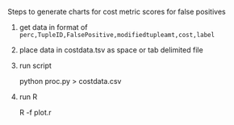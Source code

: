 
Steps to generate charts for cost metric scores for false positives

1. get data in format of `perc,TupleID,FalsePositive,modifiedtupleamt,cost,label`
2. place data in costdata.tsv as space or tab delimited file
3. run script

    python proc.py > costdata.csv

4. run R

    R -f plot.r
